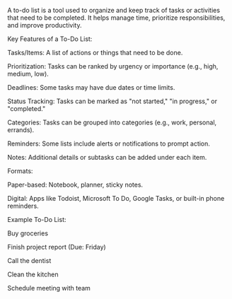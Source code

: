 A to-do list is a tool used to organize and keep track of tasks or activities that need to be completed. It helps manage time, prioritize responsibilities, and improve productivity.

Key Features of a To-Do List:

Tasks/Items: A list of actions or things that need to be done.

Prioritization: Tasks can be ranked by urgency or importance (e.g., high, medium, low).

Deadlines: Some tasks may have due dates or time limits.

Status Tracking: Tasks can be marked as "not started," "in progress," or "completed."

Categories: Tasks can be grouped into categories (e.g., work, personal, errands).

Reminders: Some lists include alerts or notifications to prompt action.

Notes: Additional details or subtasks can be added under each item.

Formats:

Paper-based: Notebook, planner, sticky notes.

Digital: Apps like Todoist, Microsoft To Do, Google Tasks, or built-in phone reminders.

Example To-Do List:

Buy groceries

Finish project report (Due: Friday)

Call the dentist

Clean the kitchen

Schedule meeting with team

